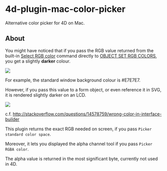 # 4d-plugin-mac-color-picker
Alternative color picker for 4D on Mac.

About
---
You might have noticed that if you pass the RGB value returned from the built-in [Select RGB color](http://doc.4d.com/4Dv15/4D/15/Select-RGB-Color.301-2007529.en.html) command directly to [OBJECT SET RGB COLORS](http://doc.4d.com/4Dv15/4D/15/OBJECT-SET-RGB-COLORS.301-2006928.en.html), you get a slightly **darker** colour.

![](https://github.com/miyako/4d-plugin-mac-color-picker/blob/master/images/picker.png)

For example, the standard window background colour is #E7E7E7.

However, if you pass this value to a form object, or even reference it in SVG, it is rendered slightly darker on an LCD.

![](https://github.com/miyako/4d-plugin-mac-color-picker/blob/master/images/result.png)

c.f. http://stackoverflow.com/questions/14578759/wrong-color-in-interface-builder

This plugin returns the exact RGB needed on screen, if you pass ```Picker standard color space```.

Moreover, it lets you displayed the alpha channel tool if you pass ```Picker RGBA color```.

The alpha value is returned in the most significant byte, currently not used in 4D.
